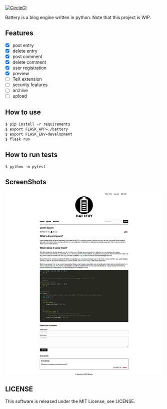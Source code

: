 [![CircleCI](https://circleci.com/gh/d2verb/battery.svg?style=svg)](https://circleci.com/gh/d2verb/battery)

Battery is a blog engine written in python. Note that this project is WIP.

## Features
- [x] post entry
- [x] delete entry
- [x] post comment
- [x] delete comment
- [x] user registration
- [x] preview
- [ ] TeX extension
- [ ] security features
- [ ] archive
- [ ] upload

## How to use

```
$ pip install -r requirements
$ export FLASK_APP=./battery
$ export FLASK_ENV=development
$ flask run
```

## How to run tests

```
$ python -m pytest
```
## ScreenShots
![entry page](img/entry-page-screenshot.png)

## LICENSE
This software is released under the MIT License, see LICENSE.
